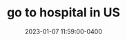 ---
layout: post
title: go to hospital in US
date: 2023-01-07 11:59:00-0400
description: 
categories: us life
tags: hospital
giscus_comments: true
---